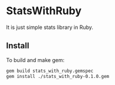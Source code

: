 # StatsWithRuby

It is just simple stats library in Ruby.

## Install

To build and make gem:

```bash
gem build stats_with_ruby.gemspec
gem install ./stats_with_ruby-0.1.0.gem

